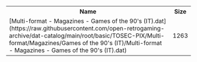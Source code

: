 <table>
<tr><th>Name</th><th>Size</th></tr>
<tr><td>[Multi-format - Magazines - Games of the 90's (IT).dat](https://raw.githubusercontent.com/open-retrogaming-archive/dat-catalog/main/root/basic/TOSEC-PIX/Multi-format/Magazines/Games of the 90's (IT)/Multi-format - Magazines - Games of the 90's (IT).dat)</td><td>1263</td></tr>
</table>
